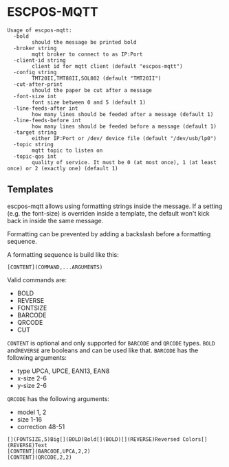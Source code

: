# ESCPOS-MQTT

```
Usage of escpos-mqtt:
  -bold
        should the message be printed bold
  -broker string
        mqtt broker to connect to as IP:Port
  -client-id string
        client id for mqtt client (default "escpos-mqtt")
  -config string
        TMT20II,TMT88II,SOL802 (default "TMT20II")
  -cut-after-print
        should the paper be cut after a message
  -font-size int
        font size between 0 and 5 (default 1)
  -line-feeds-after int
        how many lines should be feeded after a message (default 1)
  -line-feeds-before int
        how many lines should be feeded before a message (default 1)
  -target string
        either IP:Port or /dev/ device file (default "/dev/usb/lp0")
  -topic string
        mqtt topic to listen on
  -topic-qos int
        quality of service. It must be 0 (at most once), 1 (at least once) or 2 (exactly one) (default 1)
```

## Templates

escpos-mqtt allows using formatting strings inside the message. 
If a setting (e.g. the font-size) is overriden inside a template, 
the default won't kick back in inside the same message.

Formatting can be prevented by adding a backslash before a formatting sequence.

A formatting sequence is build like this:
```
[CONTENT](COMMAND,...ARGUMENTS)
```

Valid commands are:
- BOLD
- REVERSE
- FONTSIZE
- BARCODE
- QRCODE
- CUT

`CONTENT` is optional and only supported for `BARCODE` and `QRCODE` types.
`BOLD` and`REVERSE` are booleans and can be used like that.
`BARCODE` has the following arguments:
- type UPCA, UPCE, EAN13, EAN8
- x-size 2-6
- y-size 2-6

`QRCODE` has the following arguments:
- model 1, 2
- size 1-16
- correction 48-51

```
[](FONTSIZE,5)Big[](BOLD)Bold[](BOLD)[](REVERSE)Reversed Colors[](REVERSE)Text
[CONTENT](BARCODE,UPCA,2,2)
[CONTENT](QRCODE,2,2)
```